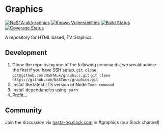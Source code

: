 # Graphics

[![NaSTA-uk/graphics](https://img.shields.io/badge/slack-@NaSTAhq/graphics-yellow.svg?logo=slack)](https://nasta-hq.slack.com/messages/CHGJDNE02) [![Known Vulnerabilities](https://snyk.io/test/github/NaSTAuk/graphics/badge.svg?targetFile=package.json)](https://snyk.io/test/github/NaSTAuk/graphics?targetFile=package.json) [![Build Status](https://travis-ci.com/NaSTAuk/graphics.svg?branch=master)](https://travis-ci.com/NaSTAuk/graphics) [![Coverage Status](https://coveralls.io/repos/github/NaSTAuk/graphics/badge.svg?branch=master)](https://coveralls.io/github/NaSTAuk/graphics?branch=master)

A repository for HTML based, TV Graphics

## Development

1. Clone the repo using one of the following commands, we would advise the first if you have SSH setup.
`git clone git@github.com:NaSTAuk/graphics.git`
`git clone https://github.com/NaSTAuk/graphics.git`
2. Install the latest LTS version of Node
`Todo command`
3. Install dependancies using:
`yarn`
4. Profit...

## Community

Join the discussion via [nasta-hq.slack.com](http://nasta-hq.slack.com) in #graphics (our Slack channel)
